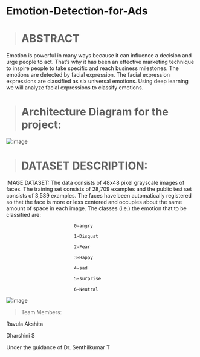 # Emotion-Detection-for-Ads
> # ABSTRACT  

Emotion is powerful in many ways because it can influence a decision and urge people to act. That’s why it has been an effective marketing technique to inspire people to take specific and reach business milestones. The emotions are detected by facial expression. The facial expression expressions are classified as six universal emotions. Using deep learning we will analyze facial expressions to classify emotions.

> # Architecture Diagram for the project: 
![image](https://user-images.githubusercontent.com/28940123/166182468-40c110c3-ca85-4d31-acf3-7e039fb50054.png)


> # DATASET DESCRIPTION: 

IMAGE DATASET: The data consists of 48x48 pixel grayscale images of faces. The training set consists of 28,709 examples and the public test set consists of 3,589 examples. The faces have been automatically registered so that the face is more or less centered and occupies about the same amount of space in each image. The classes (i.e.) the emotion that to be classified are: 

                             0-angry 

                             1-Disgust 

                             2-Fear 

                             3-Happy 

                             4-sad 

                             5-surprise 

                             6-Neutral 
![image](https://user-images.githubusercontent.com/28940123/172786357-eb734667-e20c-4062-b91e-6c7fcb31cf47.png)
                             

> Team Members:

Ravula Akshita

Dharshini S

Under the guidance of Dr. Senthilkumar T
